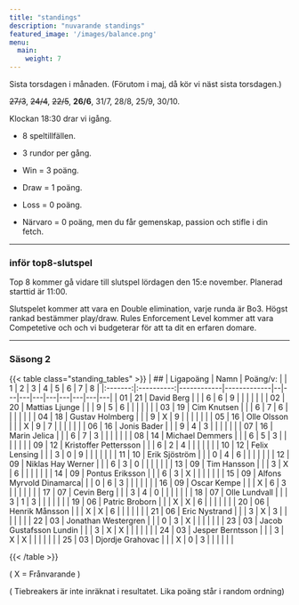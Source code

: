 ```yaml
---
title: "standings"
description: "nuvarande standings"
featured_image: '/images/balance.png'
menu:
  main:
    weight: 7
---
```



Sista torsdagen i månaden. (Förutom i maj, då kör vi näst sista torsdagen.) 

~~27/3~~, ~~24/4~~, ~~22/5~~, **26/6**, 31/7, 28/8, 25/9, 30/10. 

 Klockan 18:30 drar vi igång.




- 8 speltillfällen. 

- 3 rundor per gång.


- Win = 3 poäng.

- Draw = 1 poäng.

- Loss = 0 poäng.

- Närvaro = 0 poäng, men du får gemenskap, passion och stifle i din fetch. 





------


### inför top8-slutspel

Top 8 kommer gå vidare till slutspel lördagen den 15:e november. Planerad starttid är 11:00. 

Slutspelet kommer att vara en Double elimination, varje runda är Bo3. Högst rankad bestämmer play/draw. Rules Enforcement Level kommer att vara Competetive och och vi budgeterar för att ta dit en erfaren domare. 


------



### Säsong 2
{{< table class="standing_tables" >}}
| ##  | Ligapoäng | Namn | Poäng/v: |   	     | 1 | 2 | 3 | 4 | 5 | 6 | 7 | 8 |
|:-------:|:----------:|------------|-------------|--|---|---|---|---|---|---|---|---|
| 01     | 21         | David Berg 		| |  | 6 | 6 | 9 |  |  |  |  |  |
| 02     | 20         | Mattias Ljunge 		| |  | 9 | 5 | 6 |  |  |  |  |  |
| 03     | 19         | Cim Knutsen 		| |  | 6 | 7 | 6 |  |  |  |  |  |
| 04     | 18         | Gustav Holmberg 	| |  | 9 | X | 9 |  |  |  |  |  |
| 05     | 16         | Olle Olsson	 	| |  | X | 9 | 7 |  |  |  |  |  |
| 06     | 16         | Jonis Bader 		| |  | 9 | 4 | 3 |  |  |  |  |  |
| 07     | 16         | Marin Jelica 		| |  | 6 | 7 | 3 |  |  |  |  |  |
| 08     | 14         | Michael Demmers 	| |  | 6 | 5 | 3 |  |  |  |  |  |
| 09     | 12         | Kristoffer Pettersson 	| |  | 6 | 2 | 4 |  |  |  |  |  |
| 10     | 12         | Felix Lensing 		| |  | 3 | 0 | 9 |  |  |  |  |  |
| 11     | 10         | Erik Sjöström 		| |  | 0 | 4 | 6 |  |  |  |  |  |
| 12     | 09         | Niklas Hay Werner 	| |  | 6 | 3 | 0 |  |  |  |  |  |
| 13     | 09         | Tim Hansson 		| |  | 3 | X | 6 |  |  |  |  |  |
| 14     | 09         | Pontus Eriksson		| |  | 6 | 3 | X |  |  |  |  |  |
| 15     | 09         | Alfons Myrvold Dinamarca| |  | 0 | 6 | 3 |  |  |  |  |  |
| 16     | 09         | Oscar Kempe	 	| |  | X | 6 | 3 |  |  |  |  |  |
| 17     | 07         | Cevin Berg 		| |  | 3 | 4 | 0 |  |  |  |  |  |
| 18     | 07         | Olle Lundvall 		| |  | 3 | 1 | 3 |  |  |  |  |  |
| 19     | 06         | Patric Broborn		| |  | X | X | 6 |  |  |  |  |  |
| 20     | 06         | Henrik Månsson 		| |  | X | X | 6 |  |  |  |  |  |
| 21     | 06         | Eric Nystrand 		| |  | 3 | X | 3 |  |  |  |  |  |
| 22     | 03         | Jonathan Westergren 	| |  | 0 | 3 | X |  |  |  |  |  |
| 23     | 03         | Jacob Gustafsson Lundin | |  | 3 | X | X |  |  |  |  |  |
| 24     | 03         | Jesper Berntsson 	| |  | 3 | X | X |  |  |  |  |  |
| 25     | 03         | Djordje Grahovac 	| |  | X | 0 | 3 |  |  |  |  |  |



{{< /table >}}

( X = Frånvarande )

( Tiebreakers är inte inräknat i resultatet. Lika poäng står i random ordning)
